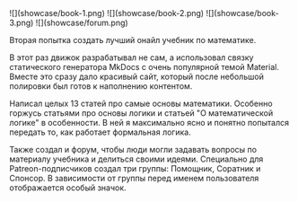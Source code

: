 <gallery>
    ![](showcase/book-1.png)
    ![](showcase/book-2.png)
    ![](showcase/book-3.png)
    ![](showcase/forum.png)
</gallery>

Вторая попытка создать лучший онайл учебник по математике.

В этот раз движок разрабатывал не сам, а использовал связку статического генератора MkDocs с очень популярной темой Material.
Вместе это сразу дало красивый сайт, который после небольшой полировки был готов к наполнению контентом.

Написал целых 13 статей про самые основы математики.
Особенно горжусь статьями про основы логики и статьей "О математической логике" в особенности.
В ней я максимально ясно и понятно попытался передать то, как работает формальная логика.

Также создал и форум, чтобы люди могли задавать вопросы по материалу учебника и делиться своими идеями.
Специально для Patreon-подписчиков создал три группы: Помощник, Соратник и Спонсор.
В зависимости от группы перед именем пользователя отображается особый значок.